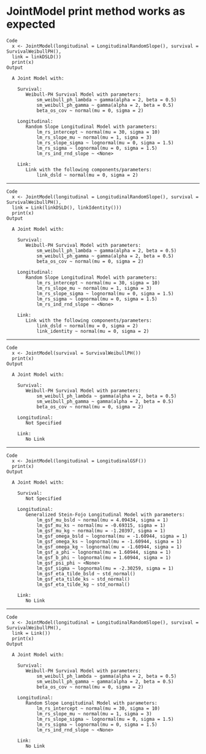 # JointModel print method works as expected

    Code
      x <- JointModel(longitudinal = LongitudinalRandomSlope(), survival = SurvivalWeibullPH(),
      link = linkDSLD())
      print(x)
    Output
      
      A Joint Model with:
      
        Survival:     
           Weibull-PH Survival Model with parameters:
               sm_weibull_ph_lambda ~ gamma(alpha = 2, beta = 0.5)
               sm_weibull_ph_gamma ~ gamma(alpha = 2, beta = 0.5)
               beta_os_cov ~ normal(mu = 0, sigma = 2)
           
        Longitudinal:     
           Random Slope Longitudinal Model with parameters:
               lm_rs_intercept ~ normal(mu = 30, sigma = 10)
               lm_rs_slope_mu ~ normal(mu = 1, sigma = 3)
               lm_rs_slope_sigma ~ lognormal(mu = 0, sigma = 1.5)
               lm_rs_sigma ~ lognormal(mu = 0, sigma = 1.5)
               lm_rs_ind_rnd_slope ~ <None>
           
        Link:     
           Link with the following components/parameters:
               link_dsld ~ normal(mu = 0, sigma = 2)

---

    Code
      x <- JointModel(longitudinal = LongitudinalRandomSlope(), survival = SurvivalWeibullPH(),
      link = Link(linkDSLD(), linkIdentity()))
      print(x)
    Output
      
      A Joint Model with:
      
        Survival:     
           Weibull-PH Survival Model with parameters:
               sm_weibull_ph_lambda ~ gamma(alpha = 2, beta = 0.5)
               sm_weibull_ph_gamma ~ gamma(alpha = 2, beta = 0.5)
               beta_os_cov ~ normal(mu = 0, sigma = 2)
           
        Longitudinal:     
           Random Slope Longitudinal Model with parameters:
               lm_rs_intercept ~ normal(mu = 30, sigma = 10)
               lm_rs_slope_mu ~ normal(mu = 1, sigma = 3)
               lm_rs_slope_sigma ~ lognormal(mu = 0, sigma = 1.5)
               lm_rs_sigma ~ lognormal(mu = 0, sigma = 1.5)
               lm_rs_ind_rnd_slope ~ <None>
           
        Link:     
           Link with the following components/parameters:
               link_dsld ~ normal(mu = 0, sigma = 2)
               link_identity ~ normal(mu = 0, sigma = 2)

---

    Code
      x <- JointModel(survival = SurvivalWeibullPH())
      print(x)
    Output
      
      A Joint Model with:
      
        Survival:     
           Weibull-PH Survival Model with parameters:
               sm_weibull_ph_lambda ~ gamma(alpha = 2, beta = 0.5)
               sm_weibull_ph_gamma ~ gamma(alpha = 2, beta = 0.5)
               beta_os_cov ~ normal(mu = 0, sigma = 2)
           
        Longitudinal:
           Not Specified
      
        Link:     
           No Link

---

    Code
      x <- JointModel(longitudinal = LongitudinalGSF())
      print(x)
    Output
      
      A Joint Model with:
      
        Survival:
           Not Specified
      
        Longitudinal:     
           Generalized Stein-Fojo Longitudinal Model with parameters:
               lm_gsf_mu_bsld ~ normal(mu = 4.09434, sigma = 1)
               lm_gsf_mu_ks ~ normal(mu = -0.69315, sigma = 1)
               lm_gsf_mu_kg ~ normal(mu = -1.20397, sigma = 1)
               lm_gsf_omega_bsld ~ lognormal(mu = -1.60944, sigma = 1)
               lm_gsf_omega_ks ~ lognormal(mu = -1.60944, sigma = 1)
               lm_gsf_omega_kg ~ lognormal(mu = -1.60944, sigma = 1)
               lm_gsf_a_phi ~ lognormal(mu = 1.60944, sigma = 1)
               lm_gsf_b_phi ~ lognormal(mu = 1.60944, sigma = 1)
               lm_gsf_psi_phi ~ <None>
               lm_gsf_sigma ~ lognormal(mu = -2.30259, sigma = 1)
               lm_gsf_eta_tilde_bsld ~ std_normal()
               lm_gsf_eta_tilde_ks ~ std_normal()
               lm_gsf_eta_tilde_kg ~ std_normal()
           
        Link:     
           No Link

---

    Code
      x <- JointModel(longitudinal = LongitudinalRandomSlope(), survival = SurvivalWeibullPH(),
      link = Link())
      print(x)
    Output
      
      A Joint Model with:
      
        Survival:     
           Weibull-PH Survival Model with parameters:
               sm_weibull_ph_lambda ~ gamma(alpha = 2, beta = 0.5)
               sm_weibull_ph_gamma ~ gamma(alpha = 2, beta = 0.5)
               beta_os_cov ~ normal(mu = 0, sigma = 2)
           
        Longitudinal:     
           Random Slope Longitudinal Model with parameters:
               lm_rs_intercept ~ normal(mu = 30, sigma = 10)
               lm_rs_slope_mu ~ normal(mu = 1, sigma = 3)
               lm_rs_slope_sigma ~ lognormal(mu = 0, sigma = 1.5)
               lm_rs_sigma ~ lognormal(mu = 0, sigma = 1.5)
               lm_rs_ind_rnd_slope ~ <None>
           
        Link:     
           No Link


